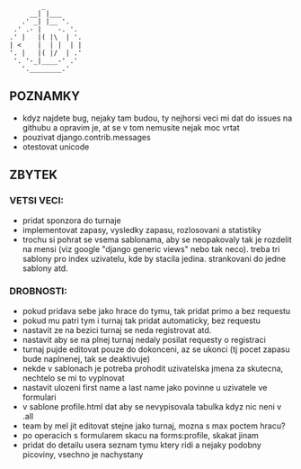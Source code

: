             _
         __| |___
       .' _| |__ '.
     .' .- |    -. '.
    .' |   |( |\  | '.
    | <    |  | |  | |
    '. |   |( |/  | .'
     '. '-_|____-' .'
       '.________.'


## POZNAMKY

* kdyz najdete bug, nejaky tam budou, ty nejhorsi veci mi dat do issues na githubu a opravim je, at se v tom nemusite nejak moc vrtat
* pouzivat django.contrib.messages
* otestovat unicode

## ZBYTEK

### VETSI VECI:
* pridat sponzora do turnaje
* implementovat zapasy, vysledky zapasu, rozlosovani a statistiky
* trochu si pohrat se vsema sablonama, aby se neopakovaly tak je rozdelit na mensi (viz google "django generic views" nebo tak neco). treba tri sablony pro index uzivatelu, kde by stacila jedina. strankovani do jedne sablony atd.
### DROBNOSTI:
* pokud pridava sebe jako hrace do tymu, tak pridat primo a bez requestu
* pokud mu patri tym i turnaj tak pridat automaticky, bez requestu
* nastavit ze na bezici turnaj se neda registrovat atd.
* nastavit aby se na plnej turnaj nedaly posilat requesty o registraci
* turnaj pujde editovat pouze do dokonceni, az se ukonci (tj pocet zapasu bude naplnenej, tak se deaktivuje)
* nekde v sablonach je potreba prohodit uzivatelska jmena za skutecna, nechtelo se mi to vyplnovat
* nastavit ulozeni first name a last name jako povinne u uzivatele ve formulari
* v sablone profile.html dat aby se nevypisovala tabulka kdyz nic neni v .all
* team by mel jit editovat stejne jako turnaj, mozna s max poctem hracu?
* po operacich s formularem skacu na forms:profile, skakat jinam
* pridat do detailu usera seznam tymu ktery ridi a nejaky podobny picoviny, vsechno je nachystany
